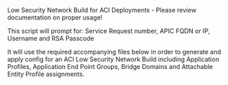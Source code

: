 Low Security Network Build for ACI Deployments - Please review documentation on proper usage!
  
This script will prompt for: Service Request number, APIC FQDN or IP, Username and RSA Passcode
  
It will use the required accompanying files below in order to generate and apply config for 
an ACI Low Security Network Build including Application Profiles, Application End Point Groups,
Bridge Domains and Attachable Entity Profile assignments.

